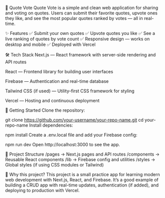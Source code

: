 📌 Quote Vote
Quote Vote is a simple and clean web application for sharing and voting on quotes. Users can submit their favorite quotes, upvote ones they like, and see the most popular quotes ranked by votes — all in real-time.

✨ Features
✅ Submit your own quotes
✅ Upvote quotes you like
✅ See a live ranking of quotes by vote count
✅ Responsive design — works on desktop and mobile
✅ Deployed with Vercel

🛠️ Tech Stack
Next.js — React framework with server-side rendering and API routes

React — Frontend library for building user interfaces

Firebase — Authentication and real-time database

Tailwind CSS (if used) — Utility-first CSS framework for styling

Vercel — Hosting and continuous deployment

🚀 Getting Started
Clone the repository:

git clone https://github.com/your-username/your-repo-name.git
cd your-repo-name
Install dependencies:

npm install
Create a .env.local file and add your Firebase config:

npm run dev
Open http://localhost:3000 to see the app.

🧩 Project Structure
/pages        → Next.js pages and API routes
/components   → Reusable React components
/lib          → Firebase config and utilities
/styles       → Global styles (if using CSS modules or Tailwind)

📢 Why this project?
This project is a small practice app for learning modern web development with Next.js, React, and Firebase. It’s a good example of building a CRUD app with real-time updates, authentication (if added), and deploying to production with Vercel.
